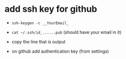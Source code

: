 
# add ssh key for github
- `ssh-keygen -c __YourEmail_`
- `cat ~/.ssh/id_......pub` (should have your email in it)

- copy the line that is output
- on github add authentication key (from settings)

